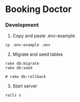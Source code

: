# Booking Doctor

### Development

1. Copy and paste .env-example

```
cp .env-example .env
```

2. Migrate and seed tables

```
rake db:migrate
rake db:seed

# rake db:rollback
```

3. Start server

```
rails s
```

